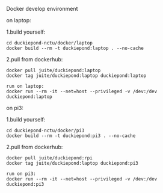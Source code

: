 Docker develop environment


on laptop:

  1.build yourself:
  
    cd duckiepond-nctu/docker/laptop
    docker build --rm -t duckiepond:laptop . --no-cache
    
  2.pull from dockerhub:
  
    docker pull juite/duckiepond:laptop
    docker tag juite/duckiepond:laptop duckiepond:laptop
    
    run on laptop:
    docker run --rm -it --net=host --privileged -v /dev:/dev duckiepond:laptop
    
 
 
on pi3:

  1.build yourself:
  
    cd duckiepond-nctu/docker/pi3
    docker build --rm -t duckiepond:pi3 . --no-cache
    
  2.pull from dockerhub:
  
    docker pull juite/duckiepond:rpi
    docker tag juite/duckiepond:laptop duckiepond:pi3
    
    run on pi3:
    docker run --rm -it --net=host --privileged -v /dev:/dev duckiepond:pi3
